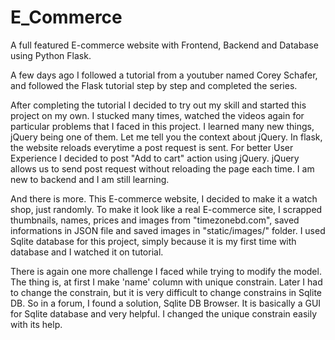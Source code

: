 # E_Commerce

A full featured E-commerce website with Frontend, Backend and Database using Python Flask.

A few days ago I followed a tutorial from a youtuber named Corey Schafer, and followed the Flask tutorial step by step and completed the series.

After completing the tutorial I decided to try out my skill and started this project on my own. I stucked many times, watched the videos again for particular problems that I faced in this project.
I learned many new things, jQuery being one of them. Let me tell you the context about jQuery. In flask, the website reloads everytime a post request is sent. For better User Experience I decided to post "Add to cart" action using jQuery. jQuery allows us to send post request without reloading the page each time. I am new to backend and I am still learning.


And there is more. This E-commerce website, I decided to make it a watch shop, just randomly. To make it look like a real E-commerce site, I scrapped thumbnails, names, prices and images from "timezonebd.com", saved informations in JSON file and saved images in "static/images/" folder.
I used Sqlite database for this project, simply because it is my first time with database and I watched it on tutorial. 

There is again one more challenge I faced while trying to modify the model. The thing is, at first I make 'name' column with unique constrain. Later I had to change the constrain, but it is very difficult to change constrains in Sqlite DB. So in a forum, I found a solution, Sqlite DB Browser. It is basically a GUI for Sqlite database and very helpful. I changed the unique constrain easily with its help.
